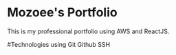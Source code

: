 # Mozoee's Portfolio

This is my professional portfolio using AWS and ReactJS.

#Technologies using
Git
Github
SSH 
